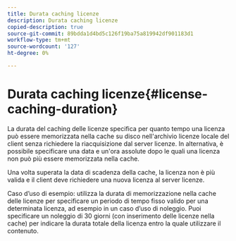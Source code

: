 ```yaml
---
title: Durata caching licenze
description: Durata caching licenze
copied-description: true
source-git-commit: 89bdda1d4bd5c126f19ba75a819942df901183d1
workflow-type: tm+mt
source-wordcount: '127'
ht-degree: 0%

---
```



# Durata caching licenze{#license-caching-duration}

La durata del caching delle licenze specifica per quanto tempo una licenza può essere memorizzata nella cache su disco nell&#39;archivio licenze locale del client senza richiedere la riacquisizione dal server licenze. In alternativa, è possibile specificare una data e un&#39;ora assolute dopo le quali una licenza non può più essere memorizzata nella cache.

Una volta superata la data di scadenza della cache, la licenza non è più valida e il client deve richiedere una nuova licenza al server licenze.

Caso d’uso di esempio: utilizza la durata di memorizzazione nella cache delle licenze per specificare un periodo di tempo fisso valido per una determinata licenza, ad esempio in un caso d’uso di noleggio. Puoi specificare un noleggio di 30 giorni (con inserimento delle licenze nella cache) per indicare la durata totale della licenza entro la quale utilizzare il contenuto.
